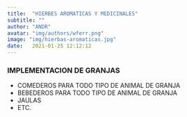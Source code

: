 ```yaml
---
title:  "HIERBES AROMATICAS Y MEDICINALES"
subtitle: ""
author: "ANDR"
avatar: "img/authors/wferr.png"
image: "img/hierbas-aromaticas.jpg"
date:   2021-01-25 12:12:12
---
```


### IMPLEMENTACION DE GRANJAS
- COMEDEROS PARA TODO TIPO DE ANIMAL DE GRANJA
- BEBEDEROS PARA TODO TIPO DE ANIMAL DE GRANJA
- JAULAS 
- ETC.